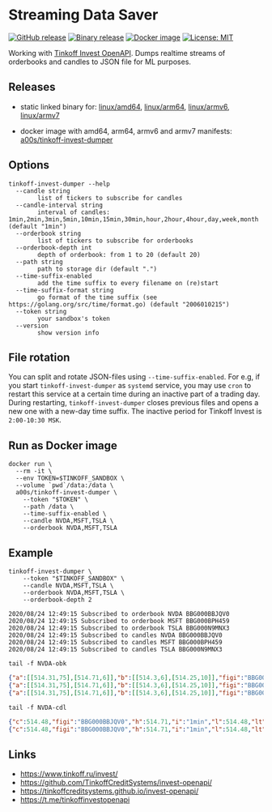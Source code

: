 Streaming Data Saver
====================
[![GitHub release](https://img.shields.io/github/release/a0s/tinkoff-invest-dumper.svg)](https://github.com/a0s/tinkoff-invest-dumper/releases/latest)
[![Binary release](https://github.com/a0s/tinkoff-invest-dumper/workflows/Binary%20release/badge.svg)](https://github.com/a0s/tinkoff-invest-dumper/releases/latest)
[![Docker image](https://github.com/a0s/tinkoff-invest-dumper/workflows/Docker%20image/badge.svg)](https://hub.docker.com/repository/docker/a00s/tinkoff-invest-dumper)
[![License: MIT](https://img.shields.io/badge/License-MIT-yellow.svg)](https://opensource.org/licenses/MIT)


Working with [Tinkoff Invest OpenAPI](https://github.com/TinkoffCreditSystems/invest-openapi). Dumps realtime streams of orderbooks and candles to JSON file for ML purposes.

Releases
--------

* static linked binary for: [linux/amd64](https://github.com/a0s/tinkoff-invest-dumper/releases/latest/download/tinkoff-invest-dumper-amd64.tar.gz), [linux/arm64](https://github.com/a0s/tinkoff-invest-dumper/releases/latest/download/tinkoff-invest-dumper-arm64.tar.gz), [linux/armv6](https://github.com/a0s/tinkoff-invest-dumper/releases/latest/download/tinkoff-invest-dumper-armv6.tar.gz), [linux/armv7](https://github.com/a0s/tinkoff-invest-dumper/releases/latest/download/tinkoff-invest-dumper-armv7.tar.gz)

* docker image with amd64, arm64, armv6 and armv7 manifests: [a00s/tinkoff-invest-dumper](https://hub.docker.com/repository/docker/a00s/tinkoff-invest-dumper)

Options
-------

```shell script
tinkoff-invest-dumper --help
  --candle string
        list of tickers to subscribe for candles
  --candle-interval string
        interval of candles: 1min,2min,3min,5min,10min,15min,30min,hour,2hour,4hour,day,week,month (default "1min")
  --orderbook string
        list of tickers to subscribe for orderbooks
  --orderbook-depth int
        depth of orderbook: from 1 to 20 (default 20)
  --path string
        path to storage dir (default ".")
  --time-suffix-enabled
        add the time suffix to every filename on (re)start
  --time-suffix-format string
        go format of the time suffix (see https://golang.org/src/time/format.go) (default "2006010215")
  --token string
        your sandbox's token
  --version
        show version info
```

File rotation
-------------

You can split and rotate JSON-files using `--time-suffix-enabled`. For e.g, if you start `tinkoff-invest-dumper` as `systemd` service,  you may use `cron` to restart this service at a certain time during an inactive part of a trading day. During restarting, `tinkoff-invest-dumper` closes previous files and opens a new one with a new-day time suffix. The inactive period for Tinkoff Invest is `2:00-10:30 MSK`.

      
Run as Docker image
-------------------

```shell script
docker run \
  --rm -it \
  --env TOKEN=$TINKOFF_SANDBOX \
  --volume `pwd`/data:/data \
  a00s/tinkoff-invest-dumper \
    --token "$TOKEN" \
    --path /data \
    --time-suffix-enabled \
    --candle NVDA,MSFT,TSLA \
    --orderbook NVDA,MSFT,TSLA
```

Example
-------

```shell script
tinkoff-invest-dumper \
    --token "$TINKOFF_SANDBOX" \
    --candle NVDA,MSFT,TSLA \
    --orderbook NVDA,MSFT,TSLA \
    --orderbook-depth 2
```

```
2020/08/24 12:49:15 Subscribed to orderbook NVDA BBG000BBJQV0
2020/08/24 12:49:15 Subscribed to orderbook MSFT BBG000BPH459
2020/08/24 12:49:15 Subscribed to orderbook TSLA BBG000N9MNX3
2020/08/24 12:49:15 Subscribed to candles NVDA BBG000BBJQV0
2020/08/24 12:49:15 Subscribed to candles MSFT BBG000BPH459
2020/08/24 12:49:15 Subscribed to candles TSLA BBG000N9MNX3
```

`tail -f NVDA-obk`

```json
{"a":[[514.31,75],[514.71,6]],"b":[[514.3,6],[514.25,10]],"figi":"BBG000BBJQV0","lt":"2020-08-24T12:49:24.866749+03:00","t":"2020-08-24T09:49:24.850272182Z","ticker":"NVDA"}
{"a":[[514.31,75],[514.71,6]],"b":[[514.3,6],[514.25,10]],"figi":"BBG000BBJQV0","lt":"2020-08-24T12:49:25.225449+03:00","t":"2020-08-24T09:49:25.26326835Z","ticker":"NVDA"}
{"a":[[514.31,75],[514.71,6]],"b":[[514.3,6],[514.25,10]],"figi":"BBG000BBJQV0","lt":"2020-08-24T12:49:25.480208+03:00","t":"2020-08-24T09:49:25.50689026Z","ticker":"NVDA"}
```

`tail -f NVDA-cdl`

```json
{"c":514.48,"figi":"BBG000BBJQV0","h":514.71,"i":"1min","l":514.48,"lt":"2020-08-24T12:49:15.203217+03:00","o":514.5,"t":"2020-08-24T09:49:15.241791397Z","ticker":"NVDA","ts":"2020-08-24T09:49:00Z","v":11}
{"c":514.48,"figi":"BBG000BBJQV0","h":514.71,"i":"1min","l":514.48,"lt":"2020-08-24T12:49:19.747036+03:00","o":514.5,"t":"2020-08-24T09:49:19.786563182Z","ticker":"NVDA","ts":"2020-08-24T09:49:00Z","v":13}
```

Links
-----

- https://www.tinkoff.ru/invest/
- https://github.com/TinkoffCreditSystems/invest-openapi/
- https://tinkoffcreditsystems.github.io/invest-openapi/
- https://t.me/tinkoffinvestopenapi
